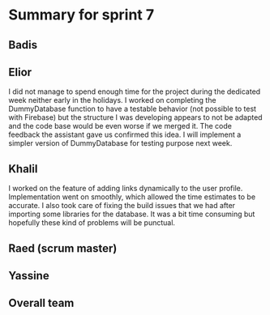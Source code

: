 # Summary for sprint 7

## Badis
## Elior
I did not manage to spend enough time for the project during the dedicated week neither early in the holidays. I worked on completing the DummyDatabase function to have a testable behavior (not possible to test with Firebase) but the structure I was developing appears to not be adapted and the code base would be even worse if we merged it. The code feedback the assistant gave us confirmed this idea. I will implement a simpler version of DummyDatabase for testing purpose next week.

## Khalil
I worked on the feature of adding links dynamically to the user profile. Implementation went on smoothly, which allowed the time estimates to be accurate.
I also took care of fixing the build issues that we had after importing some libraries for the database. It was a bit time consuming but hopefully these kind of problems will be punctual.
## Raed (scrum master)
## Yassine 


## Overall team

